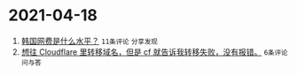 # 2021-04-18

1. [韩国网费是什么水平？](https://www.v2ex.com/t/771392) `11条评论` `分享发现`
1. [想往 Cloudflare 里转移域名，但是 cf 就告诉我转移失败，没有报错。](https://www.v2ex.com/t/771388) `6条评论` `问与答`
